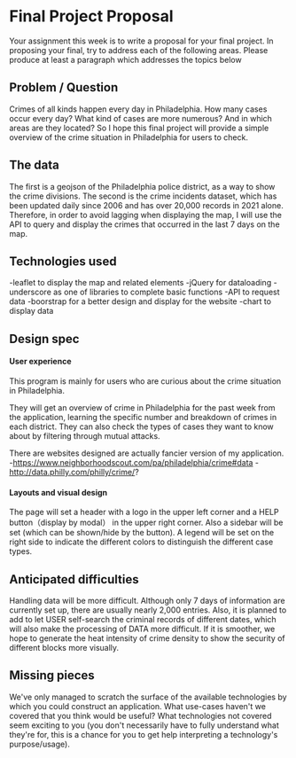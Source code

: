 # Final Project Proposal

Your assignment this week is to write a proposal for your final project.
In proposing your final, try to address each of the following areas.
Please produce at least a paragraph which addresses the topics below

## Problem / Question

Crimes of all kinds happen every day in Philadelphia. 
How many cases occur every day? What kind of cases are more numerous? And in which areas are they located? 
So I hope this final project will provide a simple overview of the crime situation in Philadelphia for users to check.

## The data

The first is a geojson of the Philadelphia police district, as a way to show the crime divisions. 
The second is the crime incidents dataset, which has been updated daily since 2006 and has over 20,000 records in 2021 alone. Therefore, in order to avoid lagging when displaying the map, 
I will use the API to query and display the crimes that occurred in the last 7 days on the map.

## Technologies used


-leaflet to display the map and related elements
-jQuery for dataloading
-underscore as one of libraries to complete basic functions
-API to request data
-boorstrap for a better design and display for the website
-chart to display data

## Design spec

#### User experience

This program is mainly for users who are curious about the crime situation in Philadelphia.

They will get an overview of crime in Philadelphia for the past week from the application, learning the specific number and breakdown of crimes in each district. They can also check the types of cases they want to know about by filtering through mutual attacks.

There are websites designed are actually fancier version of my application.
-https://www.neighborhoodscout.com/pa/philadelphia/crime#data
-http://data.philly.com/philly/crime/?

#### Layouts and visual design

The page will set a header with a logo in the upper left corner and a HELP button（display by modal） in the upper right corner. 
Also a sidebar will be set (which can be shown/hide by the button). 
A legend will be set on the right side to indicate the different colors to distinguish the different case types.

## Anticipated difficulties

Handling data will be more difficult. Although only 7 days of information are currently set up, there are usually nearly 2,000 entries. Also, it is planned to add to let USER self-search the criminal records of different dates, which will also make the processing of DATA more difficult. If it is smoother, we hope to generate the heat intensity of crime density to show the security of different blocks more visually.

## Missing pieces

We've only managed to scratch the surface of the available technologies
by which you could construct an application. What use-cases haven't we covered
that you think would be useful? What technologies not covered seem exciting to
you (you don't necessarily have to fully understand what they're for,
this is a chance for you to get help interpreting a technology's
purpose/usage).

